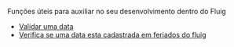 Funções úteis para auxiliar no seu desenvolvimento dentro do Fluig

- [Validar uma data](validar-data.js)
- [Verifica se uma data esta cadastrada em feriados do fluig](verificar-se-data-esta-cadastrada-nos-feriados.js)
